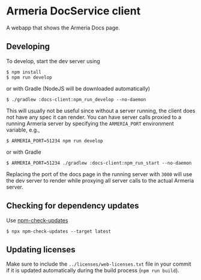 # Armeria DocService client

A webapp that shows the Armeria Docs page.

## Developing

To develop, start the dev server using 

```console
$ npm install
$ npm run develop
```

or with Gradle (NodeJS will be downloaded automatically)

```console
$ ./gradlew :docs-client:npm_run_develop --no-daemon
```

This will usually not be useful since without a server running, the client does not have any spec it can render.
You can have server calls proxied to a running Armeria server by specifying the `ARMERIA_PORT` environment
variable, e.g.,

```console
$ ARMERIA_PORT=51234 npm run develop
```

or with Gradle

```console
$ ARMERIA_PORT=51234 ./gradlew :docs-client:npm_run_start --no-daemon
```

Replacing the port of the docs page in the running server with `3000` will use the dev server to render while
proxying all server calls to the actual Armeria server.

## Checking for dependency updates

Use [npm-check-updates](https://www.npmjs.com/package/npm-check-updates)

```console
$ npx npm-check-updates --target latest
```

## Updating licenses

Make sure to include the `../licenses/web-licenses.txt` file in your commit if it is updated automatically
during the build process (`npm run build`).
